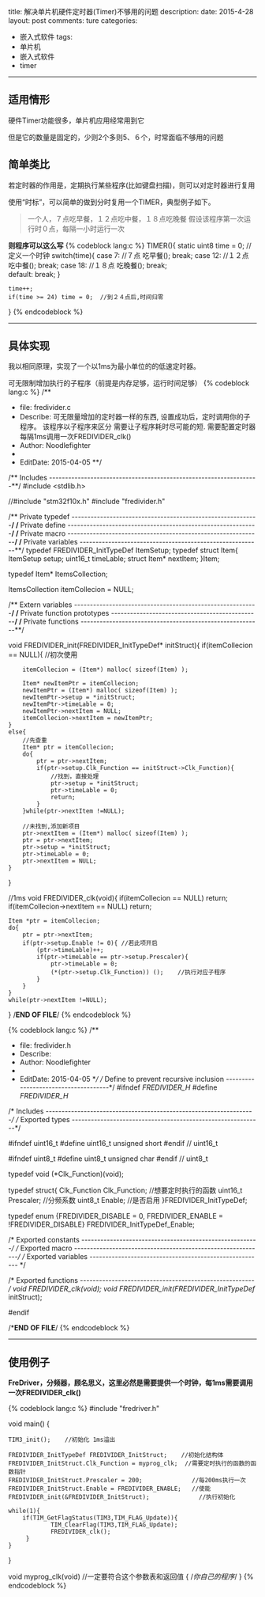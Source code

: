 title: 解决单片机硬件定时器(Timer)不够用的问题
description: 
date: 2015-4-28
layout: post
comments: ture
categories:
- 嵌入式软件
tags: 
- 单片机
- 嵌入式软件
- timer
---


## 适用情形

硬件Timer功能很多，单片机应用经常用到它

但是它的数量是固定的，少则2个多则5、６个，时常面临不够用的问题

<!--more-->

## 简单类比

若定时器的作用是，定期执行某些程序(比如键盘扫描)，则可以对定时器进行复用

使用“时标”，可以简单的做到分时复用一个TIMER，典型例子如下。

> 一个人，７点吃早餐，１２点吃中餐，１８点吃晚餐
假设该程序第一次运行时０点，每隔一小时运行一次

__则程序可以这么写__
{% codeblock lang:c %}
TIMER(){
    static uint8 time = 0; //定义一个时钟
    switch(time){
        case 7: //７点
            吃早餐();
            break;
        case 12: //１２点
            吃中餐();
            break;
        case 18:    //１８点
            吃晚餐();
            break;            
        default:
            break;
    }
 
    time++;
    if(time >= 24) time = 0;  //到２４点后,时间归零
}
{% endcodeblock %}

---

## 具体实现

我以相同原理，实现了一个以1ms为最小单位的的低速定时器。

可无限制增加执行的子程序（前提是内存足够，运行时间足够）
{% codeblock lang:c %}
/**
 *  file:       fredivider.c
 *  Describe:   可无限量增加的定时器一样的东西,
           设置成功后，定时调用你的子程序。
           该程序以子程序来区分
           需要让子程序耗时尽可能的短.
           需要配置定时器每隔1ms调用一次FREDIVIDER_clk()
 *  Author:      Noodlefighter
 *
 *  EditDate:    2015-04-05
**/
 
/** Includes ------------------------------------------------------------------**/
#include <stdlib.h>
 
//#include "stm32f10x.h"
#include "fredivider.h"
 
/** Private typedef -----------------------------------------------------------**/
/** Private define ------------------------------------------------------------**/
/** Private macro -------------------------------------------------------------**/
/** Private variables ---------------------------------------------------------**/
typedef FREDIVIDER_InitTypeDef ItemSetup;
typedef struct Item{
     ItemSetup          setup;
     uint16_t           timeLable;
     struct Item*   nextItem;
}Item;
 
typedef Item* ItemsCollection;
 
ItemsCollection itemCollecion = NULL;
 
/** Extern variables ----------------------------------------------------------**/
/** Private function prototypes -----------------------------------------------**/
/** Private functions ---------------------------------------------------------**/
 
void FREDIVIDER_init(FREDIVIDER_InitTypeDef* initStruct){
    if(itemCollecion == NULL){
        //初次使用
 
        itemCollecion = (Item*) malloc( sizeof(Item) );
 
        Item* newItemPtr = itemCollecion;
        newItemPtr = (Item*) malloc( sizeof(Item) );
        newItemPtr->setup = *initStruct;
        newItemPtr->timeLable = 0;
        newItemPtr->nextItem = NULL;
        itemCollecion->nextItem = newItemPtr;
    }
    else{
        //先查重
        Item* ptr = itemCollecion;
        do{
            ptr = ptr->nextItem;
            if(ptr->setup.Clk_Function == initStruct->Clk_Function){
                //找到，直接处理
                ptr->setup = *initStruct;
                ptr->timeLable = 0;
                return;
            }
        }while(ptr->nextItem !=NULL);
 
        //未找到,添加新项目
        ptr->nextItem = (Item*) malloc( sizeof(Item) );
        ptr = ptr->nextItem;
        ptr->setup = *initStruct;
        ptr->timeLable = 0;
        ptr->nextItem = NULL;
    }
 
}
 
//1ms
void FREDIVIDER_clk(void){
    if(itemCollecion == NULL) return;
    if(itemCollecion->nextItem == NULL) return;
 
    Item *ptr = itemCollecion;
    do{
        ptr = ptr->nextItem;
        if(ptr->setup.Enable != 0){ //若此项开启
            (ptr->timeLable)++;
            if(ptr->timeLable == ptr->setup.Prescaler){
                ptr->timeLable = 0;
                (*(ptr->setup.Clk_Function)) ();    //执行对应子程序
            }
        }
    }
    while(ptr->nextItem !=NULL);
}
/**END OF FILE**/
{% endcodeblock %}

{% codeblock lang:c %}
/**
 *  file:          fredivider.h
 *  Describe:
 *  Author:      Noodlefighter
 *
 *  EditDate:  2015-04-05
**/
/* Define to prevent recursive inclusion -------------------------------------*/
#ifndef _FREDIVIDER_H_
#define _FREDIVIDER_H_
 
/* Includes ------------------------------------------------------------------*/
/* Exported types ------------------------------------------------------------*/
 
#ifndef uint16_t
    #define uint16_t unsigned short
#endif // uint16_t
 
#ifndef uint8_t
    #define uint8_t unsigned char
#endif // uint8_t
 
 
 
typedef void (*Clk_Function)(void);
 
typedef struct{
    Clk_Function    Clk_Function;       //想要定时执行的函数
    uint16_t        Prescaler;          //分频系数
    uint8_t         Enable;             //是否启用
}FREDIVIDER_InitTypeDef;
 
typedef enum {FREDIVIDER_DISABLE = 0, FREDIVIDER_ENABLE = !FREDIVIDER_DISABLE} FREDIVIDER_InitTypeDef_Enable;
 
/* Exported constants --------------------------------------------------------*/
/* Exported macro ------------------------------------------------------------*/
/* Exported variables ------------------------------------------------------- */
 
/* Exported functions ------------------------------------------------------- */
void FREDIVIDER_clk(void);
void FREDIVIDER_init(FREDIVIDER_InitTypeDef* initStruct);
 
#endif
 
/*****END OF FILE****/
 {% endcodeblock %}

---

## 使用例子

__FreDriver，分频器，顾名思义，这里必然是需要提供一个时钟，每1ms需要调用一次FREDIVIDER_clk()__
    
{% codeblock lang:c %}
#include "fredriver.h"
 
void main()
{
     
    TIM3_init();    //初始化 1ms溢出
         
    FREDIVIDER_InitTypeDef FREDIVIDER_InitStruct;    //初始化结构体
    FREDIVIDER_InitStruct.Clk_Function = myprog_clk;  //需要定时执行的函数的函数指针
    FREDIVIDER_InitStruct.Prescaler = 200;              //每200ms执行一次
    FREDIVIDER_InitStruct.Enable = FREDIVIDER_ENABLE;   //使能
    FREDIVIDER_init(&FREDIVIDER_InitStruct);              //执行初始化
     
    while(1){
        if(TIM_GetFlagStatus(TIM3,TIM_FLAG_Update)){
                TIM_ClearFlag(TIM3,TIM_FLAG_Update);
                FREDIVIDER_clk();   
         }
    }
}
 
void myprog_clk(void)    //一定要符合这个参数表和返回值
{
    /*你自己的程序*/
}
 {% endcodeblock %}

